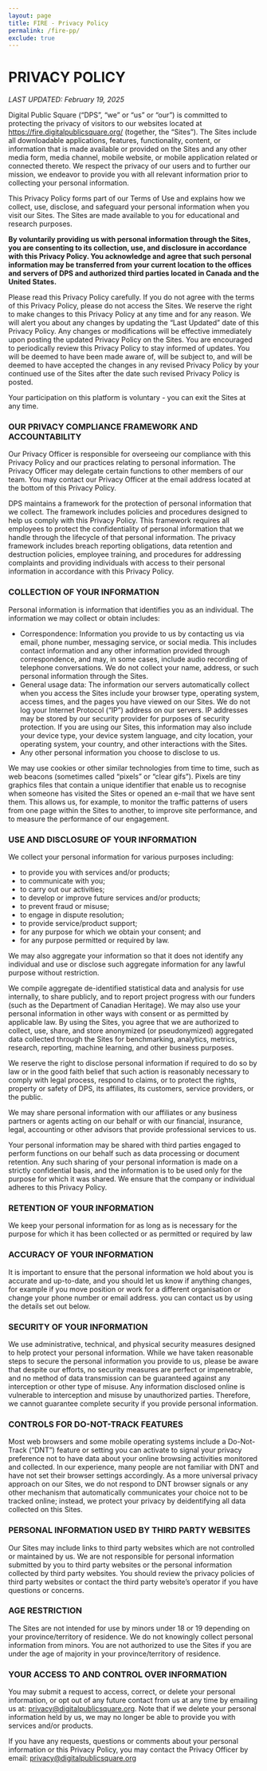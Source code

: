 ```yaml
---
layout: page
title: FIRE - Privacy Policy
permalink: /fire-pp/
exclude: true
---
```


# **PRIVACY POLICY**

_LAST UPDATED: February 19, 2025_

Digital Public Square (“DPS”, “we” or “us” or “our”) is committed to protecting the privacy of visitors to our websites located at https://fire.digitalpublicsquare.org/ (together, the “Sites”). The Sites include all downloadable applications, features, functionality, content, or information that is made available or provided on the Sites and any other media form, media channel, mobile website, or mobile application related or connected thereto. We respect the privacy of our users and to further our mission, we endeavor to provide you with all relevant information prior to collecting your personal information.

This Privacy Policy forms part of our Terms of Use and explains how we collect, use, disclose, and safeguard your personal information when you visit our Sites. The Sites are made available to you for educational and research purposes.

**By voluntarily providing us with personal information through the Sites, you are consenting to its collection, use, and disclosure in accordance with this Privacy Policy. You acknowledge and agree that such personal information may be transferred from your current location to the offices and servers of DPS and authorized third parties located in Canada and the United States.**

Please read this Privacy Policy carefully. If you do not agree with the terms of this Privacy Policy, please do not access the Sites. We reserve the right to make changes to this Privacy Policy at any time and for any reason. We will alert you about any changes by updating the “Last Updated” date of this Privacy Policy. Any changes or modifications will be effective immediately upon posting the updated Privacy Policy on the Sites. You are encouraged to periodically review this Privacy Policy to stay informed of updates. You will be deemed to have been made aware of, will be subject to, and will be deemed to have accepted the changes in any revised Privacy Policy by your continued use of the Sites after the date such revised Privacy Policy is posted.

Your participation on this platform is voluntary - you can exit the Sites at any time.

### **OUR PRIVACY COMPLIANCE FRAMEWORK AND ACCOUNTABILITY**

Our Privacy Officer is responsible for overseeing our compliance with this Privacy Policy and our practices relating to personal information. The Privacy Officer may delegate certain functions to other members of our team. You may contact our Privacy Officer at the email address located at the bottom of this Privacy Policy.

DPS maintains a framework for the protection of personal information that we collect. The framework includes policies and procedures designed to help us comply with this Privacy Policy. This framework requires all employees to protect the confidentiality of personal information that we handle through the lifecycle of that personal information. The privacy framework includes breach reporting obligations, data retention and destruction policies, employee training, and procedures for addressing complaints and providing individuals with access to their personal information in accordance with this Privacy Policy.

### **COLLECTION OF YOUR INFORMATION**

Personal information is information that identifies you as an individual. The information we may collect or obtain includes:

- Correspondence: Information you provide to us by contacting us via email, phone number, messaging service, or social media. This includes contact information and any other information provided through correspondence, and may, in some cases, include audio recording of telephone conversations. We do not collect your name, address, or such personal information through the Sites.
- General usage data: The information our servers automatically collect when you access the Sites include your browser type, operating system, access times, and the pages you have viewed on our Sites. We do not log your Internet Protocol (“IP”) address on our servers. IP addresses may be stored by our security provider for purposes of security protection. If you are using our Sites, this information may also include your device type, your device system language, and city location, your operating system, your country, and other interactions with the Sites.
- Any other personal information you choose to disclose to us.

We may use cookies or other similar technologies from time to time, such as web beacons (sometimes called “pixels” or “clear gifs”).  Pixels are tiny graphics files that contain a unique identifier that enable us to recognise when someone has visited the Sites or opened an e-mail that we have sent them.  This allows us, for example, to monitor the traffic patterns of users from one page within the Sites to another, to improve site performance, and to measure the performance of our engagement.

### **USE AND DISCLOSURE OF YOUR INFORMATION**

We collect your personal information for various purposes including:

- to provide you with services and/or products;
- to communicate with you;
- to carry out our activities;
- to develop or improve future services and/or products;
- to prevent fraud or misuse;
- to engage in dispute resolution;
- to provide service/product support;
- for any purpose for which we obtain your consent; and
- for any purpose permitted or required by law.

We may also aggregate your information so that it does not identify any individual and use or disclose such aggregate information for any lawful purpose without restriction.

We compile aggregate de-identified statistical data and analysis for use internally, to share publicly, and to report project progress with our funders (such as the Department of Canadian Heritage). We may also use your personal information in other ways with consent or as permitted by applicable law. By using the Sites, you agree that we are authorized to collect, use, share, and store anonymized (or pseudonymized) aggregated data collected through the Sites for benchmarking, analytics, metrics, research, reporting, machine learning, and other business purposes.

We reserve the right to disclose personal information if required to do so by law or in the good faith belief that such action is reasonably necessary to comply with legal process, respond to claims, or to protect the rights, property or safety of DPS, its affiliates, its customers, service providers, or the public.

We may share personal information with our affiliates or any business partners or agents acting on our behalf or with our financial, insurance, legal, accounting or other advisors that provide professional services to us.

Your personal information may be shared with third parties engaged to perform functions on our behalf such as data processing or document retention. Any such sharing of your personal information is made on a strictly confidential basis, and the information is to be used only for the purpose for which it was shared. We ensure that the company or individual adheres to this Privacy Policy.

### **RETENTION OF YOUR INFORMATION**

We keep your personal information for as long as is necessary for the purpose for which it has been collected or as permitted or required by law 

### **ACCURACY OF YOUR INFORMATION**

It is important to ensure that the personal information we hold about you is accurate and up-to-date, and you should let us know if anything changes, for example if you move position or work for a different organisation or change your phone number or email address. you can contact us by using the details set out below.

### **SECURITY OF YOUR INFORMATION**

We use administrative, technical, and physical security measures designed to help protect your personal information. While we have taken reasonable steps to secure the personal information you provide to us, please be aware that despite our efforts, no security measures are perfect or impenetrable, and no method of data transmission can be guaranteed against any interception or other type of misuse. Any information disclosed online is vulnerable to interception and misuse by unauthorized parties. Therefore, we cannot guarantee complete security if you provide personal information.

### **CONTROLS FOR DO-NOT-TRACK FEATURES**

Most web browsers and some mobile operating systems include a Do-Not-Track (“DNT”) feature or setting you can activate to signal your privacy preference not to have data about your online browsing activities monitored and collected. In our experience, many people are not familiar with DNT and have not set their browser settings accordingly. As a more universal privacy approach on our Sites, we do not respond to DNT browser signals or any other mechanism that automatically communicates your choice not to be tracked online; instead, we protect your privacy by deidentifying all data collected on this Sites.

### **PERSONAL INFORMATION USED BY THIRD PARTY WEBSITES**

Our Sites may include links to third party websites which are not controlled or maintained by us. We are not responsible for personal information submitted by you to third party websites or the personal information collected by third party websites. You should review the privacy policies of third party websites or contact the third party website’s operator if you have questions or concerns.

### **AGE RESTRICTION**

The Sites are not intended for use by minors under 18 or 19 depending on your province/territory of residence. We do not knowingly collect personal information from minors. You are not authorized to use the Sites if you are under the age of majority in your province/territory of residence.

### **YOUR ACCESS TO AND CONTROL OVER INFORMATION**

You may submit a request to access, correct, or delete your personal information, or opt out of any future contact from us at any time by emailing us at: privacy@digitalpublicsquare.org. Note that if we delete your personal information held by us, we may no longer be able to provide you with services and/or products.

If you have any requests, questions or comments about your personal information or this Privacy Policy, you may contact the Privacy Officer by email: [privacy@digitalpublicsquare.org](mailto:privacy@digitalpublicsquare.org)

